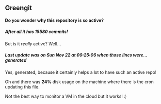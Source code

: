 ## Greengit

#### Do you wonder why this repository is so active?

##### After all it has 15580 commits!

But is it *really* active? Well...

##### Last update was on Sun Nov 22 at 00:25:06 when those lines were... generated

Yes, generated, because it certainly helps a lot to have such an active repo!

Oh and there was **24%** disk usage on the machine
where there is the cron updating this file.

Not the best way to monitor a VM in the cloud but it works! :)
